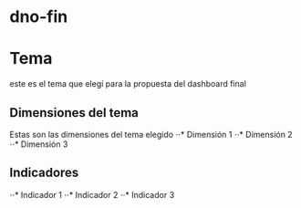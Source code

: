 # dno-fin
# Tema
este es el tema que elegí para la propuesta del dashboard final
## Dimensiones del tema 
Estas son las dimensiones del tema elegido
⋅⋅* Dimensión 1
⋅⋅* Dimensión 2
⋅⋅* Dimensión 3

## Indicadores
⋅⋅* Indicador 1
⋅⋅* Indicador 2
⋅⋅* Indicador 3
